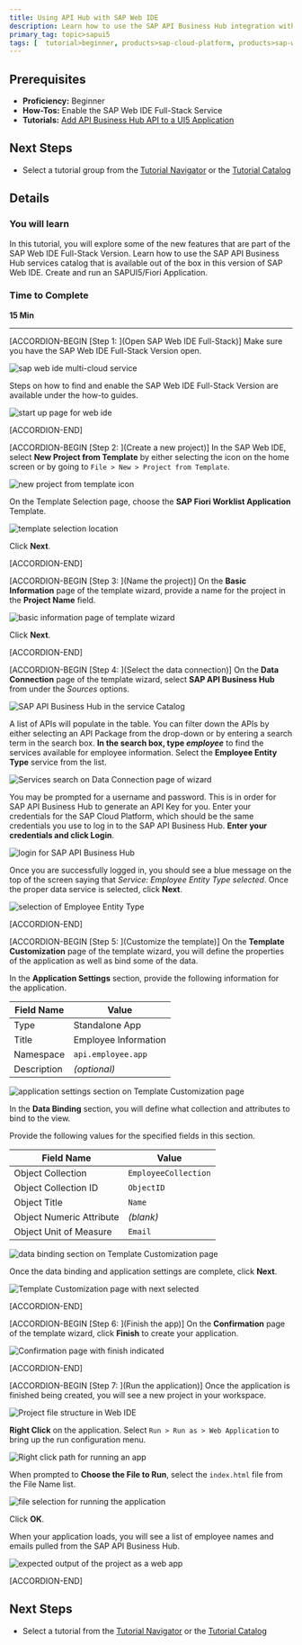 ```yaml
---
title: Using API Hub with SAP Web IDE
description: Learn how to use the SAP API Business Hub integration with SAP Web IDE
primary_tag: topic>sapui5
tags: [  tutorial>beginner, products>sap-cloud-platform, products>sap-web-ide ]
---
```


## Prerequisites  
 - **Proficiency:** Beginner
 - **How-Tos:** Enable the SAP Web IDE Full-Stack Service
 - **Tutorials:** [Add API Business Hub API to a UI5 Application](https://www.sap.com/developer/tutorials/hcp-abh-api-ui5-app.html)

## Next Steps
 - Select a tutorial group from the [Tutorial Navigator](https://www.sap.com/developer/tutorial-navigator.html) or the [Tutorial Catalog](https://www.sap.com/developer/tutorial-navigator.tutorials.html)

## Details
### You will learn  
In this tutorial, you will explore some of the new features that are part of the SAP Web IDE Full-Stack Version. Learn how to use the SAP API Business Hub services catalog that is available out of the box in this version of SAP Web IDE. Create and run an SAPUI5/Fiori Application. 

### Time to Complete
**15 Min**

---

[ACCORDION-BEGIN [Step 1: ](Open SAP Web IDE Full-Stack)]
Make sure you have the SAP Web IDE Full-Stack Version open.

![sap web ide multi-cloud service](1.png)

Steps on how to find and enable the SAP Web IDE Full-Stack Version are available under the how-to guides.

![start up page for web ide](2.png)


[ACCORDION-END]

[ACCORDION-BEGIN [Step 2: ](Create a new project)]
In the SAP Web IDE, select **New Project from Template** by either selecting the icon on the home screen or by going to `File > New > Project from Template`.

![new project from template icon](3.png)

On the Template Selection page, choose the **SAP Fiori Worklist Application** Template.

![template selection location](4.png)

Click **Next**.


[ACCORDION-END]


[ACCORDION-BEGIN [Step 3: ](Name the project)]
On the **Basic Information** page of the template wizard, provide a name for the project in the **Project Name** field.

![basic information page of template wizard](5.png)

Click **Next**.


[ACCORDION-END]

[ACCORDION-BEGIN [Step 4: ](Select the data connection)]
On the **Data Connection** page of the template wizard, select **SAP API Business Hub** from under the _Sources_ options.

![SAP API Business Hub in the service Catalog](6.png)

A list of APIs will populate in the table. You can filter down the APIs by either selecting an API Package from the drop-down or by entering a search term in the search box. **In the search box, type _employee_** to find the services available for employee information. Select the **Employee Entity Type** service from the list.

![Services search on Data Connection page of wizard](6b.png)

You may be prompted for a username and password. This is in order for SAP API Business Hub to generate an API Key for you. Enter your credentials for the SAP Cloud Platform, which should be the same credentials you use to log in to the SAP API Business Hub. **Enter your credentials and click Login**.

![login for SAP API Business Hub](7.png)

Once you are successfully logged in, you should see a blue message on the top of the screen saying that _Service: Employee Entity Type selected_. Once the proper data service is selected, click **Next**.

![selection of Employee Entity Type](8.png)


[ACCORDION-END]

[ACCORDION-BEGIN [Step 5: ](Customize the template)]
On the **Template Customization** page of the template wizard, you will define the properties of the application as well as bind some of the data.

In the **Application Settings** section, provide the following information for the application.

Field Name | Value
--- | ---
Type | Standalone App
Title | Employee Information
Namespace | `api.employee.app`
Description | _(optional)_

![application settings section on Template Customization page](9.png)

In the **Data Binding** section, you will define what collection and attributes to bind to the view.

Provide the following values for the specified fields in this section.

Field Name | Value
--- | ---
Object Collection | `EmployeeCollection`
Object Collection ID | `ObjectID`
Object Title | `Name`
Object Numeric Attribute | _(blank)_
Object Unit of Measure | `Email`

![data binding section on Template Customization page](10.png)

Once the data binding and application settings are complete, click **Next**.

![Template Customization page with next selected](11.png)


[ACCORDION-END]

[ACCORDION-BEGIN [Step 6: ](Finish the app)]
On the **Confirmation** page of the template wizard, click **Finish**  to create your application.

![Confirmation page with finish indicated](12.png)


[ACCORDION-END]

[ACCORDION-BEGIN [Step 7: ](Run the application)]
Once the application is finished being created, you will see a new project in your workspace.

![Project file structure in Web IDE](13.png)

**Right Click** on the application. Select `Run > Run as > Web Application` to bring up the run configuration menu.

![Right click path for running an app](14.png)

When prompted to **Choose the File to Run**, select the `index.html` file from the File Name list.

![file selection for running the application](15.png)

Click **OK**.

When your application loads, you will see a list of employee names and emails pulled from the SAP API Business Hub.

![expected output of the project as a web app](16.png)


[ACCORDION-END]


## Next Steps
- Select a tutorial from the [Tutorial Navigator](https://www.sap.com/developer/tutorial-navigator.html) or the [Tutorial Catalog](https://www.sap.com/developer/tutorial-navigator.tutorials.html)
